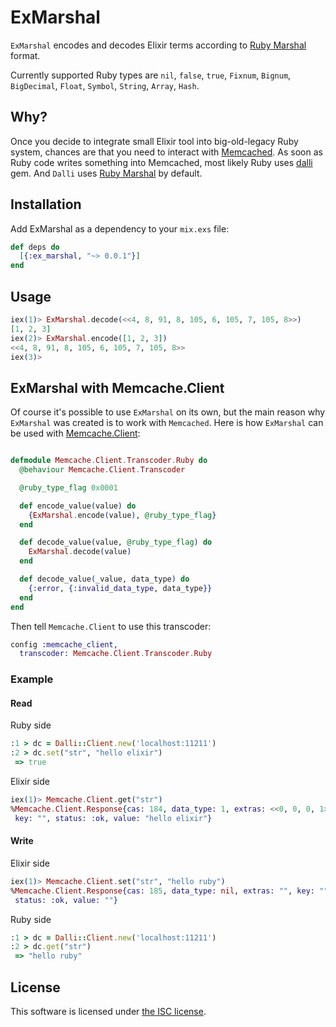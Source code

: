 # ExMarshal

`ExMarshal` encodes and decodes Elixir terms according to [Ruby Marshal](http://docs.ruby-lang.org/en/2.2.0/marshal_rdoc.html) format.

Currently supported Ruby types are `nil`, `false`, `true`, `Fixnum`, `Bignum`, `BigDecimal`, `Float`, `Symbol`, `String`, `Array`, `Hash`.

## Why?

Once you decide to integrate small Elixir tool into big-old-legacy Ruby system, chances are that you need to interact with [Memcached](http://memcached.org). As soon as Ruby code writes something into Memcached, most likely Ruby uses [dalli](https://github.com/mperham/dalli) gem. And `Dalli` uses [Ruby Marshal](http://docs.ruby-lang.org/en/2.2.0/marshal_rdoc.html) by default.

## Installation

Add ExMarshal as a dependency to your `mix.exs` file:

```elixir
def deps do
  [{:ex_marshal, "~> 0.0.1"}]
end
```

## Usage

```elixir
iex(1)> ExMarshal.decode(<<4, 8, 91, 8, 105, 6, 105, 7, 105, 8>>)
[1, 2, 3]
iex(2)> ExMarshal.encode([1, 2, 3])
<<4, 8, 91, 8, 105, 6, 105, 7, 105, 8>>
iex(3)>
```

## ExMarshal with Memcache.Client

Of course it's possible to use `ExMarshal` on its own, but the main reason why `ExMarshal` was created is to work with `Memcached`. Here is how `ExMarshal` can be used with [Memcache.Client](https://github.com/tsharju/memcache_client):

```elixir

defmodule Memcache.Client.Transcoder.Ruby do
  @behaviour Memcache.Client.Transcoder

  @ruby_type_flag 0x0001

  def encode_value(value) do
    {ExMarshal.encode(value), @ruby_type_flag}
  end

  def decode_value(value, @ruby_type_flag) do
    ExMarshal.decode(value)
  end

  def decode_value(_value, data_type) do
    {:error, {:invalid_data_type, data_type}}
  end
end
```

Then tell `Memcache.Client` to use this transcoder:

```elixir
config :memcache_client,
  transcoder: Memcache.Client.Transcoder.Ruby
```

### Example

#### Read

Ruby side

```ruby
:1 > dc = Dalli::Client.new('localhost:11211')
:2 > dc.set("str", "hello elixir")
 => true

```

Elixir side

```elixir
iex(1)> Memcache.Client.get("str")
%Memcache.Client.Response{cas: 184, data_type: 1, extras: <<0, 0, 0, 1>>,
 key: "", status: :ok, value: "hello elixir"}
```

#### Write

Elixir side

```elixir
iex(1)> Memcache.Client.set("str", "hello ruby")
%Memcache.Client.Response{cas: 185, data_type: nil, extras: "", key: "",
 status: :ok, value: ""}
```

Ruby side

```ruby
:1 > dc = Dalli::Client.new('localhost:11211')
:2 > dc.get("str")
 => "hello ruby"
```

## License

This software is licensed under [the ISC license](LICENSE).
